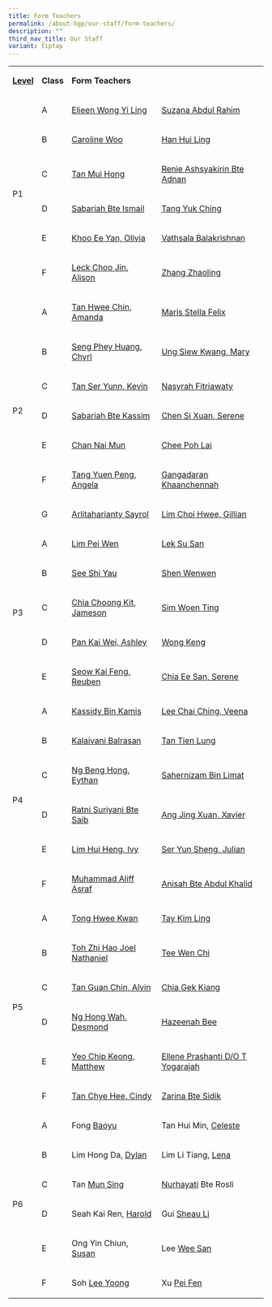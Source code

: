 ```yaml
---
title: Form Teachers
permalink: /about-hgp/our-staff/form-teachers/
description: ""
third_nav_title: Our Staff
variant: tiptap
---
```

<table><tbody><tr><td rowspan="1" colspan="1"><p><strong><u>Level</u></strong></p></td><td rowspan="1" colspan="1"><p><strong>Class</strong></p></td><td rowspan="1" colspan="2"><p><strong>Form Teachers</strong></p></td></tr><tr><td rowspan="6" colspan="1"><p>P1</p></td><td rowspan="1" colspan="1"><p>A</p></td><td rowspan="1" colspan="1"><p><a href="elieen_wong_yi_ling@moe.edu.sg" rel="noopener noreferrer nofollow" target="_blank">Elieen Wong Yi Ling</a></p></td><td rowspan="1" colspan="1"><p><a href="suzana_abdul_rahim@moe.edu.sg" rel="noopener noreferrer nofollow" target="_blank">Suzana Abdul Rahim</a></p></td></tr><tr><td rowspan="1" colspan="1"><p>B</p></td><td rowspan="1" colspan="1"><p><a href="caroline_seet@moe.edu.sg" rel="noopener noreferrer nofollow" target="_blank">Caroline Woo</a></p></td><td rowspan="1" colspan="1"><p><a href="han_hui_ling@moe.edu.sg" rel="noopener noreferrer nofollow" target="_blank">Han Hui Ling</a></p></td></tr><tr><td rowspan="1" colspan="1"><p>C</p></td><td rowspan="1" colspan="1"><p><a href="tan_mui_hong@moe.edu.sg" rel="noopener noreferrer nofollow" target="_blank">Tan Mui Hong</a></p></td><td rowspan="1" colspan="1"><p><a href="renie_ashsyakirin_adnan@moe.edu.sg" rel="noopener noreferrer nofollow" target="_blank">Renie Ashsyakirin Bte Adnan</a></p></td></tr><tr><td rowspan="1" colspan="1"><p>D</p></td><td rowspan="1" colspan="1"><p><a href="sabariah_ismail@moe.edu.sg" rel="noopener noreferrer nofollow" target="_blank">Sabariah Bte Ismail</a></p></td><td rowspan="1" colspan="1"><p><a href="tang_yuk_ching@moe.edu.sg" rel="noopener noreferrer nofollow" target="_blank">Tang Yuk Ching</a></p></td></tr><tr><td rowspan="1" colspan="1"><p>E</p></td><td rowspan="1" colspan="1"><p><a href="khoo_ee_yen@moe.edu.sg" rel="noopener noreferrer nofollow" target="_blank">Khoo Ee Yan, Olivia</a></p></td><td rowspan="1" colspan="1"><p><a href="vathsala_balakrishnan@moe.edu.sg" rel="noopener noreferrer nofollow" target="_blank">Vathsala Balakrishnan</a></p></td></tr><tr><td rowspan="1" colspan="1"><p>F</p></td><td rowspan="1" colspan="1"><p><a href="alison_leck_choo_jin@moe.edu.sg" rel="noopener noreferrer nofollow" target="_blank">Leck Choo Jin, Alison</a></p></td><td rowspan="1" colspan="1"><p><a href="zhang_zhaoling@moe.edu.sg" rel="noopener noreferrer nofollow" target="_blank">Zhang Zhaoling</a></p></td></tr><tr><td rowspan="7" colspan="1"><p>P2</p></td><td rowspan="1" colspan="1"><p>A</p></td><td rowspan="1" colspan="1"><p><a href="tan_hwee_chin@moe.edu.sg" rel="noopener noreferrer nofollow" target="_blank">Tan Hwee Chin, Amanda</a></p></td><td rowspan="1" colspan="1"><p><a href="maris_stella_felix@moe.edu.sg" rel="noopener noreferrer nofollow" target="_blank">Maris Stella Felix</a></p></td></tr><tr><td rowspan="1" colspan="1"><p>B</p></td><td rowspan="1" colspan="1"><p><a href="chyrl_seng@moe.edu.sg" rel="noopener noreferrer nofollow" target="_blank">Seng Phey Huang, Chyrl</a></p></td><td rowspan="1" colspan="1"><p><a href="ung_siew_kwang@moe.edu.sg" rel="noopener noreferrer nofollow" target="_blank">Ung Siew Kwang, Mary</a></p></td></tr><tr><td rowspan="1" colspan="1"><p>C</p></td><td rowspan="1" colspan="1"><p><a href="tan_ser_yunn_kevin@moe.edu.sg" rel="noopener noreferrer nofollow" target="_blank">Tan Ser Yunn, Kevin</a></p></td><td rowspan="1" colspan="1"><p><a href="nasyrah_fitriawaty_ahmad_putri@moe.edu.sg" rel="noopener noreferrer nofollow" target="_blank">Nasyrah Fitriawaty</a></p></td></tr><tr><td rowspan="1" colspan="1"><p>D</p></td><td rowspan="1" colspan="1"><p><a href="sabariah_kassim@moe.edu.sg" rel="noopener noreferrer nofollow" target="_blank">Sabariah Bte Kassim</a></p></td><td rowspan="1" colspan="1"><p><a href="chen_si_xuan@moe.edu.sg" rel="noopener noreferrer nofollow" target="_blank">Chen Si Xuan, Serene</a></p></td></tr><tr><td rowspan="1" colspan="1"><p>E</p></td><td rowspan="1" colspan="1"><p><a href="chan_nai_mun@moe.edu.sg" rel="noopener noreferrer nofollow" target="_blank">Chan Nai Mun</a></p></td><td rowspan="1" colspan="1"><p><a href="chee_poh_lai@moe.edu.sg" rel="noopener noreferrer nofollow" target="_blank">Chee Poh Lai</a></p></td></tr><tr><td rowspan="1" colspan="1"><p>F</p></td><td rowspan="1" colspan="1"><p><a href="tang_yuen_peng_angela@moe.edu.sg" rel="noopener noreferrer nofollow" target="_blank">Tang Yuen Peng, Angela</a></p></td><td rowspan="1" colspan="1"><p><a href="gangadaran_khaanchennah@moe.edu.sg" rel="noopener noreferrer nofollow" target="_blank">Gangadaran Khaanchennah</a></p></td></tr><tr><td rowspan="1" colspan="1"><p>G</p></td><td rowspan="1" colspan="1"><p><a href="arlitaharianty_sayrol@moe.edu.sg" rel="noopener noreferrer nofollow" target="_blank">Arlitaharianty Sayrol</a></p></td><td rowspan="1" colspan="1"><p><a href="lim_choi_hwee@moe.edu.sg" rel="noopener noreferrer nofollow" target="_blank">Lim Choi Hwee, Gillian</a></p></td></tr><tr><td rowspan="5" colspan="1"><p>P3</p></td><td rowspan="1" colspan="1"><p>A</p></td><td rowspan="1" colspan="1"><p><a href="lim_pei_wen@moe.edu.sg" rel="noopener noreferrer nofollow" target="_blank">Lim Pei Wen</a></p></td><td rowspan="1" colspan="1"><p><a href="lek_susan@moe.edu.sg" rel="noopener noreferrer nofollow" target="_blank">Lek Su San</a></p></td></tr><tr><td rowspan="1" colspan="1"><p>B</p></td><td rowspan="1" colspan="1"><p><a href="see_shi_yau@moe.edu.sg" rel="noopener noreferrer nofollow" target="_blank">See Shi Yau</a></p></td><td rowspan="1" colspan="1"><p><a href="shen_wenwen@moe.edu.sg" rel="noopener noreferrer nofollow" target="_blank">Shen Wenwen</a></p></td></tr><tr><td rowspan="1" colspan="1"><p>C</p></td><td rowspan="1" colspan="1"><p><a href="chia_choong_kit@moe.edu.sg" rel="noopener noreferrer nofollow" target="_blank">Chia Choong Kit, Jameson</a></p></td><td rowspan="1" colspan="1"><p><a href="sim_woen_ting@moe.edu.sg" rel="noopener noreferrer nofollow" target="_blank">Sim Woen Ting</a></p></td></tr><tr><td rowspan="1" colspan="1"><p>D</p></td><td rowspan="1" colspan="1"><p><a href="pan_kai_wei@moe.edu.sg" rel="noopener noreferrer nofollow" target="_blank">Pan Kai Wei, Ashley</a></p></td><td rowspan="1" colspan="1"><p><a href="wong_keng@moe.edu.sg" rel="noopener noreferrer nofollow" target="_blank">Wong Keng</a></p></td></tr><tr><td rowspan="1" colspan="1"><p>E</p></td><td rowspan="1" colspan="1"><p><a href="seow_kaifeng_reuben@moe.edu.sg" rel="noopener noreferrer nofollow" target="_blank">Seow Kai Feng, Reuben</a></p></td><td rowspan="1" colspan="1"><p><a href="chia_ee_san@moe.edu.sg" rel="noopener noreferrer nofollow" target="_blank">Chia Ee San, Serene</a></p></td></tr><tr><td rowspan="6" colspan="1"><p>P4</p></td><td rowspan="1" colspan="1"><p>A</p></td><td rowspan="1" colspan="1"><p><a href="kassidy_b_kamis@moe.edu.sg" rel="noopener noreferrer nofollow" target="_blank">Kassidy Bin Kamis</a></p></td><td rowspan="1" colspan="1"><p><a href="lee_chai_ching_veena@moe.edu.sg" rel="noopener noreferrer nofollow" target="_blank">Lee Chai Ching, Veena</a></p></td></tr><tr><td rowspan="1" colspan="1"><p>B</p></td><td rowspan="1" colspan="1"><p><a href="kalaivani_balrasan@moe.edu.sg" rel="noopener noreferrer nofollow" target="_blank">Kalaivani Balrasan</a></p></td><td rowspan="1" colspan="1"><p><a href="tan_tien_lung@moe.edu.sg" rel="noopener noreferrer nofollow" target="_blank">Tan Tien Lung</a></p></td></tr><tr><td rowspan="1" colspan="1"><p>C</p></td><td rowspan="1" colspan="1"><p><a href="ng_beng_hong@moe.edu.sg" rel="noopener noreferrer nofollow" target="_blank">Ng Beng Hong, Eythan</a></p></td><td rowspan="1" colspan="1"><p><a href="sahernizam_bin_limat@moe.edu.sg" rel="noopener noreferrer nofollow" target="_blank">Sahernizam Bin Limat</a></p></td></tr><tr><td rowspan="1" colspan="1"><p>D</p></td><td rowspan="1" colspan="1"><p><a href="ratni_suriyani_saib@moe.edu.sg" rel="noopener noreferrer nofollow" target="_blank">Ratni Suriyani Bte Saib</a></p></td><td rowspan="1" colspan="1"><p><a href="ang_jing_xuan@moe.edu.sg" rel="noopener noreferrer nofollow" target="_blank">Ang Jing Xuan, Xavier</a></p></td></tr><tr><td rowspan="1" colspan="1"><p>E</p></td><td rowspan="1" colspan="1"><p><a href="lim_hui_heng@moe.edu.sg" rel="noopener noreferrer nofollow" target="_blank">Lim Hui Heng, Ivy</a></p></td><td rowspan="1" colspan="1"><p><a href="ser_yun_sheng_julian@moe.edu.sg" rel="noopener noreferrer nofollow" target="_blank">Ser Yun Sheng, Julian</a></p></td></tr><tr><td rowspan="1" colspan="1"><p>F</p></td><td rowspan="1" colspan="1"><p><a href="muhammad_aliff_asraf@moe.edu.sg" rel="noopener noreferrer nofollow" target="_blank">Muhammad Aliff Asraf</a></p></td><td rowspan="1" colspan="1"><p><a href="anisah_abdul_khalid@moe.edu.sg" rel="noopener noreferrer nofollow" target="_blank">Anisah Bte Abdul Khalid</a></p></td></tr><tr><td rowspan="6" colspan="1"><p>P5</p></td><td rowspan="1" colspan="1"><p>A</p></td><td rowspan="1" colspan="1"><p><a href="tong_hwee_kwan_a@moe.edu.sg" rel="noopener noreferrer nofollow" target="_blank">Tong Hwee Kwan</a></p></td><td rowspan="1" colspan="1"><p><a href="tay_kim_ling@moe.edu.sg" rel="noopener noreferrer nofollow" target="_blank">Tay Kim Ling</a></p></td></tr><tr><td rowspan="1" colspan="1"><p>B</p></td><td rowspan="1" colspan="1"><p><a href="toh_zhi_hao_joel@moe.edu.sg" rel="noopener noreferrer nofollow" target="_blank">Toh Zhi Hao Joel Nathaniel</a></p></td><td rowspan="1" colspan="1"><p><a href="tee_wen_chi@moe.edu.sg" rel="noopener noreferrer nofollow" target="_blank">Tee Wen Chi</a></p></td></tr><tr><td rowspan="1" colspan="1"><p>C</p></td><td rowspan="1" colspan="1"><p><a href="tan_guan_chin_alvin@moe.edu.sg" rel="noopener noreferrer nofollow" target="_blank">Tan Guan Chin, Alvin</a></p></td><td rowspan="1" colspan="1"><p><a href="chia_gek_kiang@moe.edu.sg" rel="noopener noreferrer nofollow" target="_blank">Chia Gek Kiang</a></p></td></tr><tr><td rowspan="1" colspan="1"><p>D</p></td><td rowspan="1" colspan="1"><p><a href="ng_hong_wah_desmond@moe.edu.sg" rel="noopener noreferrer nofollow" target="_blank">Ng Hong Wah, Desmond</a></p></td><td rowspan="1" colspan="1"><p><a href="hazeenah_bee_abdul_latip@moe.edu.sg" rel="noopener noreferrer nofollow" target="_blank">Hazeenah Bee</a></p></td></tr><tr><td rowspan="1" colspan="1"><p>E</p></td><td rowspan="1" colspan="1"><p><a href="yeo_chip_kheong@moe.edu.sg" rel="noopener noreferrer nofollow" target="_blank">Yeo Chip Keong, Matthew</a></p></td><td rowspan="1" colspan="1"><p><a href="ellene_prashanti_t_yogarajah@moe.edu.sg" rel="noopener noreferrer nofollow" target="_blank">Ellene Prashanti D/O T Yogarajah</a></p></td></tr><tr><td rowspan="1" colspan="1"><p>F</p></td><td rowspan="1" colspan="1"><p><a href="tan_chye_hee@moe.edu.sg" rel="noopener noreferrer nofollow" target="_blank">Tan Chye Hee, Cindy</a></p></td><td rowspan="1" colspan="1"><p><a href="zarina_sidik@moe.edu.sg" rel="noopener noreferrer nofollow" target="_blank">Zarina Bte Sidik</a></p></td></tr><tr><td rowspan="6" colspan="1"><p>P6</p></td><td rowspan="1" colspan="1"><p>A</p></td><td rowspan="1" colspan="1"><p>Fong <u>Baoyu</u></p></td><td rowspan="1" colspan="1"><p>Tan Hui Min, <u>Celeste</u></p></td></tr><tr><td rowspan="1" colspan="1"><p>B</p></td><td rowspan="1" colspan="1"><p>Lim Hong Da, <u>Dylan</u></p></td><td rowspan="1" colspan="1"><p>Lim Li Tiang, <u>Lena</u></p></td></tr><tr><td rowspan="1" colspan="1"><p>C</p></td><td rowspan="1" colspan="1"><p>Tan <u>Mun Sing</u></p></td><td rowspan="1" colspan="1"><p><u>Nurhayati</u> Bte Rosli</p></td></tr><tr><td rowspan="1" colspan="1"><p>D</p></td><td rowspan="1" colspan="1"><p>Seah Kai Ren, <u>Harold</u></p></td><td rowspan="1" colspan="1"><p>Gui <u>Sheau Li</u></p></td></tr><tr><td rowspan="1" colspan="1"><p>E</p></td><td rowspan="1" colspan="1"><p>Ong Yin Chiun, <u>Susan</u></p></td><td rowspan="1" colspan="1"><p>Lee <u>Wee San</u></p></td></tr><tr><td rowspan="1" colspan="1"><p>F</p></td><td rowspan="1" colspan="1"><p>Soh <u>Lee Yoong</u></p></td><td rowspan="1" colspan="1"><p>Xu <u>Pei Fen</u></p></td></tr></tbody></table><p></p>